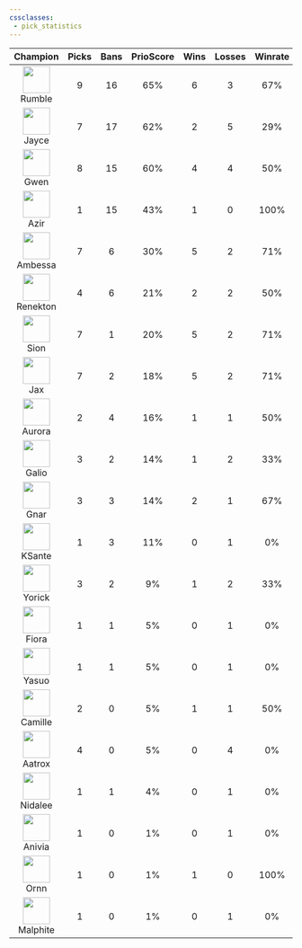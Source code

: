 ```yaml
---
cssclasses:
 - pick_statistics
---
```

|                                                   Champion                                                    | Picks | Bans | PrioScore | Wins | Losses | Winrate |
| :-----------------------------------------------------------------------------------------------------------: | :---: | :--: | :-------: | :--: | :----: | :-----: |
|   <div align="center"><img src="https://gol.gg/_img/champions_icon/Rumble.png" width="48"/><br>Rumble</div>   |   9   |  16  |    65%    |  6   |   3    |   67%   |
|    <div align="center"><img src="https://gol.gg/_img/champions_icon/Jayce.png" width="48"/><br>Jayce</div>    |   7   |  17  |    62%    |  2   |   5    |   29%   |
|     <div align="center"><img src="https://gol.gg/_img/champions_icon/Gwen.png" width="48"/><br>Gwen</div>     |   8   |  15  |    60%    |  4   |   4    |   50%   |
|     <div align="center"><img src="https://gol.gg/_img/champions_icon/Azir.png" width="48"/><br>Azir</div>     |   1   |  15  |    43%    |  1   |   0    |  100%   |
|  <div align="center"><img src="https://gol.gg/_img/champions_icon/Ambessa.png" width="48"/><br>Ambessa</div>  |   7   |  6   |    30%    |  5   |   2    |   71%   |
| <div align="center"><img src="https://gol.gg/_img/champions_icon/Renekton.png" width="48"/><br>Renekton</div> |   4   |  6   |    21%    |  2   |   2    |   50%   |
|     <div align="center"><img src="https://gol.gg/_img/champions_icon/Sion.png" width="48"/><br>Sion</div>     |   7   |  1   |    20%    |  5   |   2    |   71%   |
|      <div align="center"><img src="https://gol.gg/_img/champions_icon/Jax.png" width="48"/><br>Jax</div>      |   7   |  2   |    18%    |  5   |   2    |   71%   |
|   <div align="center"><img src="https://gol.gg/_img/champions_icon/Aurora.png" width="48"/><br>Aurora</div>   |   2   |  4   |    16%    |  1   |   1    |   50%   |
|    <div align="center"><img src="https://gol.gg/_img/champions_icon/Galio.png" width="48"/><br>Galio</div>    |   3   |  2   |    14%    |  1   |   2    |   33%   |
|     <div align="center"><img src="https://gol.gg/_img/champions_icon/Gnar.png" width="48"/><br>Gnar</div>     |   3   |  3   |    14%    |  2   |   1    |   67%   |
|   <div align="center"><img src="https://gol.gg/_img/champions_icon/KSante.png" width="48"/><br>KSante</div>   |   1   |  3   |    11%    |  0   |   1    |   0%    |
|   <div align="center"><img src="https://gol.gg/_img/champions_icon/Yorick.png" width="48"/><br>Yorick</div>   |   3   |  2   |    9%     |  1   |   2    |   33%   |
|    <div align="center"><img src="https://gol.gg/_img/champions_icon/Fiora.png" width="48"/><br>Fiora</div>    |   1   |  1   |    5%     |  0   |   1    |   0%    |
|    <div align="center"><img src="https://gol.gg/_img/champions_icon/Yasuo.png" width="48"/><br>Yasuo</div>    |   1   |  1   |    5%     |  0   |   1    |   0%    |
|  <div align="center"><img src="https://gol.gg/_img/champions_icon/Camille.png" width="48"/><br>Camille</div>  |   2   |  0   |    5%     |  1   |   1    |   50%   |
|   <div align="center"><img src="https://gol.gg/_img/champions_icon/Aatrox.png" width="48"/><br>Aatrox</div>   |   4   |  0   |    5%     |  0   |   4    |   0%    |
|  <div align="center"><img src="https://gol.gg/_img/champions_icon/Nidalee.png" width="48"/><br>Nidalee</div>  |   1   |  1   |    4%     |  0   |   1    |   0%    |
|   <div align="center"><img src="https://gol.gg/_img/champions_icon/Anivia.png" width="48"/><br>Anivia</div>   |   1   |  0   |    1%     |  0   |   1    |   0%    |
|     <div align="center"><img src="https://gol.gg/_img/champions_icon/Ornn.png" width="48"/><br>Ornn</div>     |   1   |  0   |    1%     |  1   |   0    |  100%   |
| <div align="center"><img src="https://gol.gg/_img/champions_icon/Malphite.png" width="48"/><br>Malphite</div> |   1   |  0   |    1%     |  0   |   1    |   0%    |
